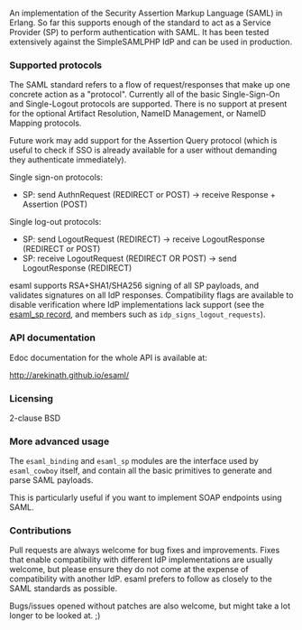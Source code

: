 An implementation of the Security Assertion Markup Language (SAML) in Erlang. So far this supports enough of the standard to act as a Service Provider (SP) to perform authentication with SAML. It has been tested extensively against the SimpleSAMLPHP IdP and can be used in production.

### Supported protocols

The SAML standard refers to a flow of request/responses that make up one concrete action as a "protocol". Currently all of the basic Single-Sign-On and Single-Logout protocols are supported. There is no support at present for the optional Artifact Resolution, NameID Management, or NameID Mapping protocols.

Future work may add support for the Assertion Query protocol (which is useful to check if SSO is already available for a user without demanding they authenticate immediately).

Single sign-on protocols:

 * SP: send AuthnRequest (REDIRECT or POST) -> receive Response + Assertion (POST)

Single log-out protocols:

 * SP: send LogoutRequest (REDIRECT) -> receive LogoutResponse (REDIRECT or POST)
 * SP: receive LogoutRequest (REDIRECT OR POST) -> send LogoutResponse (REDIRECT)

esaml supports RSA+SHA1/SHA256 signing of all SP payloads, and validates signatures on all IdP responses. Compatibility flags are available to disable verification where IdP implementations lack support (see the [esaml_sp record](http://arekinath.github.io/esaml/esaml.html#type-sp), and members such as `idp_signs_logout_requests`).

### API documentation

Edoc documentation for the whole API is available at:

http://arekinath.github.io/esaml/

### Licensing

2-clause BSD

### More advanced usage

The `esaml_binding` and `esaml_sp` modules are the interface used by `esaml_cowboy` itself, and contain all the basic primitives to generate and parse SAML payloads.

This is particularly useful if you want to implement SOAP endpoints using SAML.

### Contributions

Pull requests are always welcome for bug fixes and improvements. Fixes that enable compatibility with different IdP implementations are usually welcome, but please ensure they do not come at the expense of compatibility with another IdP. esaml prefers to follow as closely to the SAML standards as possible.

Bugs/issues opened without patches are also welcome, but might take a lot longer to be looked at. ;)

